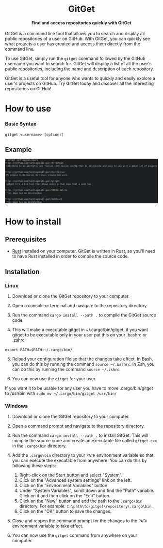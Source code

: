 <h1 align="center">GitGet</h1>

<h4 align="center">Find and access repositories quickly with GitGet</h4>

GitGet is a command line tool that allows you to search and display all public repositories of a user on GitHub. With GitGet, you can quickly see what projects a user has created and access them directly from the command line.

To use GitGet, simply run the `gitget` command followed by the GitHub username you want to search for. GitGet will display a list of all the user's public repositories, including the name and description of each repository.

GitGet is a useful tool for anyone who wants to quickly and easily explore a user's projects on GitHub. Try GitGet today and discover all the interesting repositories on GitHub!

# How to use

### Basic Syntax
`gitget <username> [options]`

## Example
![gitget Example](https://raw.githubusercontent.com/SantiagoCalligari/gitget/main/GitGetExample.png)

# How to install

## Prerequisites

- [Rust](https://www.rust-lang.org/) installed on your computer. GitGet is written in Rust, so you'll need to have Rust installed in order to compile the source code.

## Installation

### Linux

1. Download or clone the GitGet repository to your computer.

2. Open a console or terminal and navigate to the repository directory.

3. Run the command `cargo install --path .` to compile the GitGet source code.

4. This will make a executable gitget in ~/.cargo/bin/gitget, if you want gitget to be executable only in your user put this on your .bashrc or .zshrc

`export PATH=$PATH:~/.cargo/bin/`

5. Reload your configuration file so that the changes take effect. In Bash, you can do this by running the command `source ~/.bashrc`. In Zsh, you can do this by running the command `source ~/.zshrc`.

6. You can now use the `gitget` for your user. 

If you want it to be usable for any user you have to move .cargo/bin/gitget to /usr/bin with 
`sudo mv ~/.cargo/bin/gitget /usr/bin/` 

### Windows


1. Download or clone the GitGet repository to your computer.

2. Open a command prompt and navigate to the repository directory.

3. Run the command `cargo install --path .` to install GitGet. This will compile the source code and create an executable file called `gitget.exe` in the `.cargo\bin` directory.

4. Add the `.cargo\bin` directory to your `PATH` environment variable so that you can execute the executable from anywhere. You can do this by following these steps:

   1. Right-click on the Start button and select "System".
   2. Click on the "Advanced system settings" link on the left.
   3. Click on the "Environment Variables" button.
   4. Under "System Variables", scroll down and find the "Path" variable. Click on it and then click on the "Edit" button.
   5. Click on the "New" button and add the path to the `.cargo\bin` directory. For example: `C:\path\to\gitget\repository\.cargo\bin`.
   6. Click on the "OK" button to save the changes.

5. Close and reopen the command prompt for the changes to the `PATH` environment variable to take effect.

6. You can now use the `gitget` command from anywhere on your computer.
